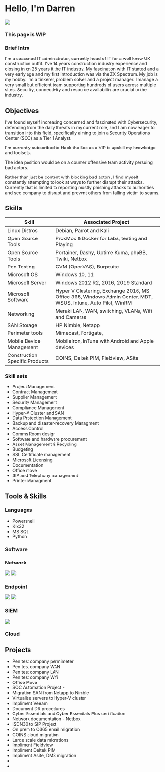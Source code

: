 # Hello, I'm Darren
<a href="https://www.linkedin.com/in/darren-henderson-8200072/"><img src="https://img.shields.io/badge/-LinkedIn-0072b1?&style=for-the-badge&logo=linkedin&logoColor=white" /></a>

### This page is WIP

### Brief Intro

I'm a seasoned IT administrator, currently head of IT for a well know UK construction outfit. I've 14 years construction industry experience and closing in on 25 years it the IT industry. My fascination with IT started and a very early age and my first introduction was via the ZX Spectrum. My job is my hobby. I'm a tinkerer, problem solver and a project manager. I manage a very small but efficient team supporting hundreds of users across multiple sites. Security, connectivity and resource availability are crucial to the industry. 

## Objectives

I've found myself increasing concerned and fascinated with Cybersecurity, defending from the daily threats in my current role, and I am now eager to transition into this field, specifically aiming to join a Security Operations Center (SOC) as a Tier 1 Analyst.

I'm currently subscribed to Hack the Box as a VIP to upskill my knowledge and toolsets.

The idea position would be on a counter offensive team activity persuing bad actors.

Rather than just be content with blocking bad actors, I find myself constantly attempting to look at ways to further disrupt their attacks.
Currently that is limited to reporting mostly phishing attacks to authorities and sec company to disrupt and prevent others from falling victim to scams.

## Skills

| Skill                                         | Associated Project         |
|-----------------------------------------------|----------------------------|
| Linux Distros | Debian, Parrot and Kali|
| Open Source Tools | ProxMox & Docker for Labs, testing and Playing|
| Open Source Tools | Portainer, Dashy, Uptime Kuma, phpBB, Twiki, Netbox|
| Pen Testing | GVM (OpenVAS), Burpsuite |
| Microsoft OS | Windows 10, 11|
| Microsoft Server | Windows 2012 R2, 2016, 2019 Standard|
| Microsoft Software | Hyper V Clustering, Exchange 2016, MS Office 365, Windows Admin Center, MDT, WSUS, Intune, Auto Pilot, WinRM|
| Networking | Meraki LAN, WAN, switching, VLANs, Wifi and Cameras|
| SAN Storage| HP Nimble, Netapp|
| Perimeter tools | Mimecast, Fortigate, |
| Mobile Device Management | MobileIron, InTune with Android and Apple devices|
| Construction Specific Products | COINS, Deltek PIM, Fieldview, ASite|

### Skill sets
- Project Management
- Contract Management
- Supplier Management
- Security Management
- Compliance Management
- Hyper-V Cluster and SAN
- Data Protection Management
- Backup and disaster-recovery Managment
- Access Control
- Comms Room design
- Software and hardware procurement
- Asset Management & Recycling
- Budgeting
- SSL Certificate management
- Microsoft Licensing
- Documentation
- Office move
- SIP and Telephony management
- Printer Managment


## Tools & Skills

### Languages
- Powershell
- Kix32
- MS SQL
- Python

### Software

### Network
<div>
    <img src="https://img.shields.io/badge/-Wireshark-1679A7?&style=for-the-badge&logo=Wireshark&logoColor=white" />
    <img src="https://img.shields.io/badge/-Meraki-1679A7?&style=for-the-badge&logo=Meraki&logoColor=white" />
</div>

### Endpoint
<div>
    <img src="https://img.shields.io/badge/-Microsoft_Defender_for_Endpoint-00A4EF?&style=for-the-badge&logo=Microsoft&logoColor=white" />
    <img src="https://img.shields.io/badge/-Snow_Inventory-00A4EF?&style=for-the-badge&logo=Microsoft&logoColor=white" />
</div>

### SIEM
<div>
    <img src="https://img.shields.io/badge/-Wazuh-0078D4?&style=for-the-badge&logo=Wazuh&logoColor=white" />
</div>

### Cloud

## Projects
- Pen test company permimeter
- Pen test company WAN
- Pen test company LAN
- Pen test company Wifi
- Office Move
- SOC Automation Project -
- Migration SAN from Netapp to Nimble
- Virtualise servers to Hyper-V cluster
- Impliment Veeam
- Document DR procedures
- Cyber Essentials and Cyber Essentials Plus certification
- Network documentation - Netbox
- ISDN30 to SIP Project
- On prem to O365 email migration
- COINS cloud migration
- Large scale data migrations
- Impliment Fieldview
- Impliment Deltek PIM
- Impliment Asite, DMS migration
- 
- 
